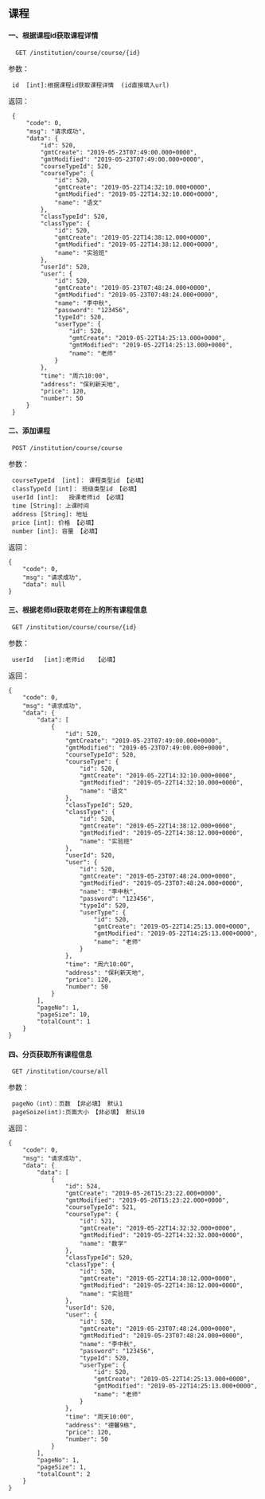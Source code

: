 ## 课程

#### 一、根据课程id获取课程详情

      GET /institution/course/course/{id}
      
参数：
  
     id  [int]:根据课程id获取课程详情  (id直接填入url)
     
返回：

     {
         "code": 0,
         "msg": "请求成功",
         "data": {
             "id": 520,
             "gmtCreate": "2019-05-23T07:49:00.000+0000",
             "gmtModified": "2019-05-23T07:49:00.000+0000",
             "courseTypeId": 520,
             "courseType": {
                 "id": 520,
                 "gmtCreate": "2019-05-22T14:32:10.000+0000",
                 "gmtModified": "2019-05-22T14:32:10.000+0000",
                 "name": "语文"
             },
             "classTypeId": 520,
             "classType": {
                 "id": 520,
                 "gmtCreate": "2019-05-22T14:38:12.000+0000",
                 "gmtModified": "2019-05-22T14:38:12.000+0000",
                 "name": "实验班"
             },
             "userId": 520,
             "user": {
                 "id": 520,
                 "gmtCreate": "2019-05-23T07:48:24.000+0000",
                 "gmtModified": "2019-05-23T07:48:24.000+0000",
                 "name": "李中秋",
                 "password": "123456",
                 "typeId": 520,
                 "userType": {
                     "id": 520,
                     "gmtCreate": "2019-05-22T14:25:13.000+0000",
                     "gmtModified": "2019-05-22T14:25:13.000+0000",
                     "name": "老师"
                 }
             },
             "time": "周六10:00",
             "address": "保利新天地",
             "price": 120,
             "number": 50
         }
     }

#### 二、添加课程

     POST /institution/course/course
     
参数：

     courseTypeId  [int]： 课程类型id 【必填】
     classTypeId [int]： 班级类型id 【必填】
     userId [int]:   授课老师id 【必填】
     time [String]: 上课时间
     address [String]: 地址
     price [int]: 价格 【必填】
     number [int]: 容量 【必填】
     
返回：
    
    {
        "code": 0,
        "msg": "请求成功",
        "data": null
    }
    
#### 三、根据老师Id获取老师在上的所有课程信息

     GET /institution/course/course/{id}

参数：

     userId   [int]:老师id   【必填】
     
返回：

    {
        "code": 0,
        "msg": "请求成功",
        "data": {
            "data": [
                {
                    "id": 520,
                    "gmtCreate": "2019-05-23T07:49:00.000+0000",
                    "gmtModified": "2019-05-23T07:49:00.000+0000",
                    "courseTypeId": 520,
                    "courseType": {
                        "id": 520,
                        "gmtCreate": "2019-05-22T14:32:10.000+0000",
                        "gmtModified": "2019-05-22T14:32:10.000+0000",
                        "name": "语文"
                    },
                    "classTypeId": 520,
                    "classType": {
                        "id": 520,
                        "gmtCreate": "2019-05-22T14:38:12.000+0000",
                        "gmtModified": "2019-05-22T14:38:12.000+0000",
                        "name": "实验班"
                    },
                    "userId": 520,
                    "user": {
                        "id": 520,
                        "gmtCreate": "2019-05-23T07:48:24.000+0000",
                        "gmtModified": "2019-05-23T07:48:24.000+0000",
                        "name": "李中秋",
                        "password": "123456",
                        "typeId": 520,
                        "userType": {
                            "id": 520,
                            "gmtCreate": "2019-05-22T14:25:13.000+0000",
                            "gmtModified": "2019-05-22T14:25:13.000+0000",
                            "name": "老师"
                        }
                    },
                    "time": "周六10:00",
                    "address": "保利新天地",
                    "price": 120,
                    "number": 50
                }
            ],
            "pageNo": 1,
            "pageSize": 10,
            "totalCount": 1
        }
    }
    
    
#### 四、分页获取所有课程信息

     GET /institution/course/all

参数：

     pageNo（int）：页数 【非必填】 默认1
     pageSoize(int):页面大小 【非必填】 默认10
     
返回： 
 
    {
        "code": 0,
        "msg": "请求成功",
        "data": {
            "data": [
                {
                    "id": 524,
                    "gmtCreate": "2019-05-26T15:23:22.000+0000",
                    "gmtModified": "2019-05-26T15:23:22.000+0000",
                    "courseTypeId": 521,
                    "courseType": {
                        "id": 521,
                        "gmtCreate": "2019-05-22T14:32:32.000+0000",
                        "gmtModified": "2019-05-22T14:32:32.000+0000",
                        "name": "数学"
                    },
                    "classTypeId": 520,
                    "classType": {
                        "id": 520,
                        "gmtCreate": "2019-05-22T14:38:12.000+0000",
                        "gmtModified": "2019-05-22T14:38:12.000+0000",
                        "name": "实验班"
                    },
                    "userId": 520,
                    "user": {
                        "id": 520,
                        "gmtCreate": "2019-05-23T07:48:24.000+0000",
                        "gmtModified": "2019-05-23T07:48:24.000+0000",
                        "name": "李中秋",
                        "password": "123456",
                        "typeId": 520,
                        "userType": {
                            "id": 520,
                            "gmtCreate": "2019-05-22T14:25:13.000+0000",
                            "gmtModified": "2019-05-22T14:25:13.000+0000",
                            "name": "老师"
                        }
                    },
                    "time": "周天10:00",
                    "address": "德馨9栋",
                    "price": 120,
                    "number": 50
                }
            ],
            "pageNo": 1,
            "pageSize": 1,
            "totalCount": 2
        }
    }
     